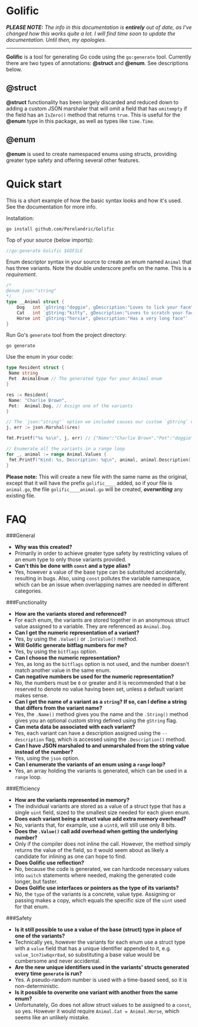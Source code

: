 

# Golific

***PLEASE NOTE:*** *The info in this documentation is **entirely** out of date, as I've changed how this works quite a lot. I will find time soon to update the documentation. Until then, my apologies.*

---

**Golific** is a tool for generating Go code using the `go:generate` tool. Currently there are two types of annotations: **&#64;struct** and **&#64;enum**. See descriptions below.

## &#64;struct

**&#64;struct** functionality has been largely discarded and reduced down to adding a custom JSON marshaler that will omit a field that has `omitempty` if the field has an `IsZero()` method that returns `true`. This is useful for the **&#64;enum** type in this package, as well as types like `time.Time`.

## &#64;enum

**&#64;enum** is used to create namespaced enums using structs, providing greater type safety and offering several other features.

# Quick start

This is a short example of how the basic syntax looks and how it's used. See the documentation for more info.

Installation:
```
go install github.com/Perelandric/Golific
```

Top of your source (below imports):
``` go
//go:generate Golific $GOFILE
```

Enum descriptor syntax in your source to create an enum named `Animal` that has three variants. Note the double underscore prefix on the name. This is a *requirement*.
``` go
/*
@enum json:"string"
*/
type __Animal struct {
	Dog   int `gString:"doggie", gDescription:"Loves to lick your face"`
	Cat   int `gString:"kitty", gDescription:"Loves to scratch your face"`
	Horse int `gString:"horsie", gDescription:"Has a very long face"`
}
```

Run Go's `generate` tool from the project directory:
```
go generate
```

Use the enum in your code:

``` go
type Resident struct {
 Name string
 Pet  AnimalEnum // The generated type for your Animal enum
}

res := Resident{
 Name: "Charlie Brown",
 Pet:  Animal.Dog, // Assign one of the variants
}

// The `json:"string"` option we included causes our custom `gString` value to be used when marshaled as JSON data
j, err := json.Marshal(&res)

fmt.Printf("%s %s\n", j, err) // {"Name":"Charlie Brown","Pet":"doggie"} <nil>

// Enumerate all the variants in a range loop
for _, animal := range Animal.Values {
 fmt.Printf("Kind: %s, Description: %q\n", animal, animal.Description())
}
```

**Please note:** This will create a new file with the same name as the original, except that it will have the prefix `golific____` added, so if your file is `animal.go`, the file `golific____animal.go` will be created, ***overwriting*** any existing file.

# FAQ
###General
 - **Why was this created?**
  - Primarily in order to achieve greater type safety by restricting values of an enum type to only those variants provided.
 - **Can't this be done with `const` and a type alias?**
  - Yes, however a value of the base type can be substituted accidentally, resulting in bugs. Also, using `const` pollutes the variable namespace, which can be an issue when overlapping names are needed in different categories.

###Functionality
 - **How are the variants stored and referenced?**
  - For each enum, the variants are stored together in an anonymous struct value assigned to a variable. They are referenced as `Animal.Dog`.
 - **Can I get the numeric representation of a variant?**
  - Yes, by using the `.Value()` or `.IntValue()` method.
 - **Will Golific generate bitflag numbers for me?**
  - Yes, by using the `bitflags` option.
 - **Can I choose the numeric representation?**
  - Yes, as long as the `bitflags` option is not used, and the number doesn't match another value in the same enum.
 - **Can negative numbers be used for the numeric representation?**
  - No, the numbers must be `0` or greater and it is recommended that `0` be reserved to denote no value having been set, unless a default variant makes sense.
 - **Can I get the name of a variant as a `string`? If so, can I define a string that differs from the variant name?**
  - Yes, the `.Name()` method gives you the name and the `.String()` method gives you an optional custom string defined using the `gString` flag.
 - **Can meta data be associated with each variant?**
  - Yes, each variant can have a description assigned using the `--description` flag, which is accessed using the `.Description()` method.
 - **Can I have JSON marshaled to and unmarshaled from the string value instead of the number?**
  - Yes, using the `json` option.
 - **Can I enumerate the variants of an enum using a `range` loop?**
  - Yes, an array holding the variants is generated, which can be used in a `range` loop.

###Efficiency
 - **How are the variants represented in memory?**
  - The individual variants are stored as a value of a struct type that has a single `uint` field, sized to the smallest size needed for each given enum.
 - **Does each variant being a struct value add extra memory overhead?**
  - No, variants that, for example, use a `uint8`, will still use only 8 bits.
 - **Does the `.Value()` call add overhead when getting the underlying number?**
  - Only if the compiler does not inline the call. However, the method simply returns the value of the field, so it would seem about as likely a candidate for inlining as one can hope to find.
 - **Does Golific use reflection?**
  - No, because the code is generated, we can hardcode necessary values into `switch` statements where needed, making the generated code longer, but faster.
 - **Does Golific use interfaces or pointers as the type of its variants?**
  - No, the `type` of the variants is a concrete, value type. Assigning or passing makes a copy, which equals the specific size of the `uint` used for that enum.

###Safety
 - **Is it still possible to use a value of the base (struct) type in place of one of the variants?**
  - Technically yes, however the variants for each enum use a struct type with a `value` field that has a unique identifier appended to it, e.g. `value_1cn7iw6qxr8ad`, so substituting a base value would be cumbersome and never accidental.
 - **Are the new unique identifiers used in the variants' structs generated every time `generate` is run?**
  - Yes. A pseudo-random number is used with a time-based seed, so it is non-deterministic.
 - **Is it possible to overwrite one variant with another from the same enum?**
  - Unfortunately, Go does not allow struct values to be assigned to a `const`, so yes. However it would require `Animal.Cat = Animal.Horse`, which seems like an unlikely mistake.

